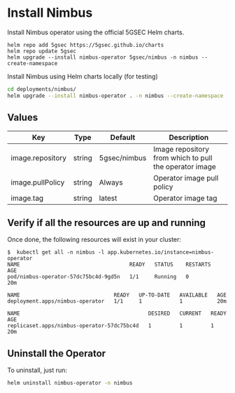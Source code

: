 # Install Nimbus

Install Nimbus operator using the official 5GSEC Helm charts.

```shell
helm repo add 5gsec https://5gsec.github.io/charts
helm repo update 5gsec
helm upgrade --install nimbus-operator 5gsec/nimbus -n nimbus --create-namespace
```

Install Nimbus using Helm charts locally (for testing)

```bash
cd deployments/nimbus/
helm upgrade --install nimbus-operator . -n nimbus --create-namespace
```

## Values

| Key              | Type   | Default      | Description                                            |
|------------------|--------|--------------|--------------------------------------------------------|
| image.repository | string | 5gsec/nimbus | Image repository from which to pull the operator image |
| image.pullPolicy | string | Always       | Operator image pull policy                             |
| image.tag        | string | latest       | Operator image tag                                     |

## Verify if all the resources are up and running

Once done, the following resources will exist in your cluster:

```shell
$  kubectl get all -n nimbus -l app.kubernetes.io/instance=nimbus-operator
NAME                                   READY   STATUS    RESTARTS   AGE
pod/nimbus-operator-57dc75bc4d-9gd5n   1/1     Running   0          20m

NAME                              READY   UP-TO-DATE   AVAILABLE   AGE
deployment.apps/nimbus-operator   1/1     1            1           20m

NAME                                         DESIRED   CURRENT   READY   AGE
replicaset.apps/nimbus-operator-57dc75bc4d   1         1         1       20m
```

## Uninstall the Operator

To uninstall, just run:

```bash
helm uninstall nimbus-operator -n nimbus
```
